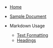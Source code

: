 <!-- for smooth navigation please use first heading in readme.md in cebab case here as an id for home-->

- [Home](/#docsify-boilerplate-homepage)
- [Sample Document](pages/sample-document.md)
- Markdown Usage

  - [Text Formatting](pages/usage.md)
  - [Headings](pages/headings.md)
